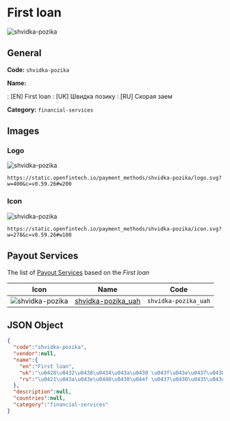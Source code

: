 
# First loan 
![shvidka-pozika](https://static.openfintech.io/payment_methods/shvidka-pozika/logo.svg?w=400&c=v0.59.26#w200)  

## General 
**Code:** `shvidka-pozika` 
 
**Name:** 
 
:	[EN] First loan 
:	[UK] Швидка позику 
:	[RU] Скорая заем 
 
**Category:** `financial-services` 
 

## Images 

### Logo 
![shvidka-pozika](https://static.openfintech.io/payment_methods/shvidka-pozika/logo.svg?w=400&c=v0.59.26#w200)  

```
https://static.openfintech.io/payment_methods/shvidka-pozika/logo.svg?w=400&c=v0.59.26#w200
```  

### Icon 
![shvidka-pozika](https://static.openfintech.io/payment_methods/shvidka-pozika/icon.svg?w=278&c=v0.59.26#w100)  

```
https://static.openfintech.io/payment_methods/shvidka-pozika/icon.svg?w=278&c=v0.59.26#w100
```  

## Payout Services 
 
The list of [Payout Services](/payout-services/) based on the _First loan_ 

|Icon|Name|Code| 
|:---:|:---:|:---:| 
|![shvidka-pozika](https://static.openfintech.io/payout_methods/shvidka-pozika/icon.svg?w=278&c=v0.59.26#w40) |[shvidka-pozika_uah](/payout-services/shvidka-pozika_uah/)|`shvidka-pozika_uah`| 
 

## JSON Object 

```json
{
  "code":"shvidka-pozika",
  "vendor":null,
  "name":{
    "en":"First loan",
    "uk":"\u0428\u0432\u0438\u0434\u043a\u0430 \u043f\u043e\u0437\u0438\u043a\u0443",
    "ru":"\u0421\u043a\u043e\u0440\u0430\u044f \u0437\u0430\u0435\u043c"
  },
  "description":null,
  "countries":null,
  "category":"financial-services"
}
```  
